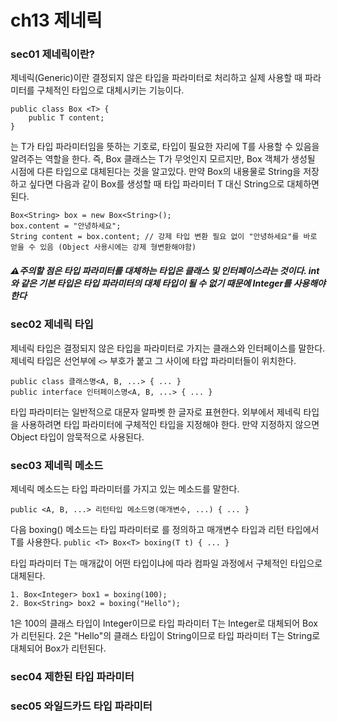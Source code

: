 # ch13 제네릭

### sec01 제네릭이란?
제네릭(Generic)이란 결정되지 않은 타입을 파라미터로 처리하고 실제 사용할 때 파라미터를 구체적인 타입으로 대체시키는 기능이다.
```
public class Box <T> {
	public T content;
}
```
<T>는 T가 타입 파라미터임을 뜻하는 기호로, 타입이 필요한 자리에 T를 사용할 수 있음을 알려주는 역할을 한다.
즉, Box 클래스는 T가 무엇인지 모르지만, Box 객체가 생성될 시점에 다른 타입으로 대체된다는 것을 알고있다.
만약 Box의 내용물로 String을 저장하고 싶다면 다음과 같이 Box를 생성할 때 타입 파라미터 T 대신 String으로 대체하면 된다.
```
Box<String> box = new Box<String>();
box.content = "안녕하세요";
String content = box.content; // 강제 타입 변환 필요 없이 "안녕하세요"를 바로 얻을 수 있음 (Object 사용시에는 강제 형변환해야함)
```

##### ⚠주의할 점은 타입 파라미터를 대체하는 타입은 클래스 및 인터페이스라는 것이다. int와 같은 기본 타입은 타입 파라미터의 대체 타입이 될 수 없기 때문에 Integer를 사용해야한다



### sec02 제네릭 타입
제네릭 타입은 결정되지 않은 타입을 파라미터로 가지는 클래스와 인터페이스를 말한다. 제네릭 타입은 선언부에 `<>` 부호가 붙고 그 사이에 타압 파라미터들이 위치한다.
```
public class 클래스명<A, B, ...> { ... }
public interface 인터페이스명<A, B, ...> { ... }
```
타입 파라미터는 일반적으로 대문자 알파벳 한 글자로 표현한다. 외부에서 제네릭 타입을 사용하려면 타입 파라미터에 구체적인 타입을 지정해야 한다. 만약 지정하지 않으면 Object 타입이 암묵적으로 사용된다.



### sec03 제네릭 메소드
제네릭 메소드는 타입 파라미터를 가지고 있는 메소드를 말한다.
```
public <A, B, ...> 리턴타입 메소드명(매개변수, ...) { ... }
```

다음 boxing() 메소드는 타입 파라미터로 <T>를 정의하고 매개변수 타입과 리턴 타입에서 T를 사용한다.
`public <T> Box<T> boxing(T t) { ... }`

타입 파라미터 T는 매개값이 어떤 타입이냐에 따라 컴파일 과정에서 구체적인 타입으로 대체된다.
```
1. Box<Integer> box1 = boxing(100);
2. Box<String> box2 = boxing("Hello");
```
1은 100의 클래스 타입이 Integer이므로 타입 파라미터 T는 Integer로 대체되어 Box<Integer>가 리턴된다. 2은 "Hello"의 클래스 타입이 String이므로 타입 파라미터 T는 String로 대체되어 Box<String>가 리턴된다.



### sec04 제한된 타입 파라미터
### sec05 와일드카드 타입 파라미터